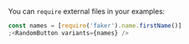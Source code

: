 You can `require` external files in your examples:

```jsx
const names = [require('faker').name.firstName()]
;<RandomButton variants={names} />
```
